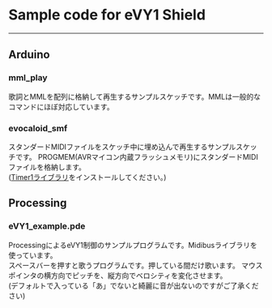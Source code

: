 # Sample code for eVY1 Shield
----

## Arduino
### mml_play
歌詞とMMLを配列に格納して再生するサンプルスケッチです。MMLは一般的なコマンドにほぼ対応しています。

### evocaloid_smf
スタンダードMIDIファイルをスケッチ中に埋め込んで再生するサンプルスケッチです。
PROGMEM(AVRマイコン内蔵フラッシュメモリ)にスタンダードMIDIファイルを格納します。  
([Timer1ライブラリ](http://playground.arduino.cc/Code/Timer1)をインストールしてください。)

## Processing
### eVY1_example.pde
ProcessingによるeVY1制御のサンプルプログラムです。Midibusライブラリを使っています。  
スペースバーを押すと歌うプログラムです。押している間だけ歌います。
マウスポインタの横方向でピッチを、縦方向でベロシティを変化させます。  
(デフォルトで入っている「あ」でないと綺麗に音が出ないのですがご了承ください)
